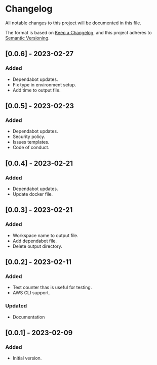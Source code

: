 # Changelog

All notable changes to this project will be documented in this file.

The format is based on [Keep a Changelog](https://keepachangelog.com/en/1.0.0/),
and this project adheres to [Semantic Versioning](https://semver.org/spec/v2.0.0.html).

## [0.0.6] - 2023-02-27

### Added

- Dependabot updates.
- Fix type in environment setup.
- Add time to output file.

## [0.0.5] - 2023-02-23

### Added

- Dependabot updates.
- Security policy.
- Issues templates.
- Code of conduct.

## [0.0.4] - 2023-02-21

### Added

- Dependabot updates.
- Update docker file.
 
## [0.0.3] - 2023-02-21

### Added

- Workspace name to output file.
- Add dependabot file.
- Delete output directory. 

## [0.0.2] - 2023-02-11

### Added

- Test counter thas is useful for testing.
- AWS CLI support. 

### Updated 

- Documentation

## [0.0.1] - 2023-02-09

### Added

- Initial version.
